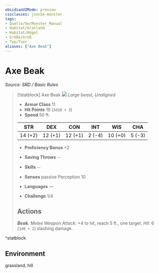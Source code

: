 ```yaml
---
obsidianUIMode: preview
cssclasses: json5e-monster
tags:
- Quelle/5e/Monster_Manual
- Habitat/Grasland
- Habitat/Hügel
- Größe/Groß
- Typ/Tier
aliases: ["Axe Beak"]
---
```

# Axe Beak
*Source: SRD / Basic Rules*  

> [!statblock] Axe Beak
> ![](compendium/bestiary/beast/token/axe-beak.png#token)
> *Large beast, Unaligned*
> 
> - **Armor Class** 11 
> - **Hit Points** 19 (`3d10 + 3`)
> - **Speed** 50 ft.
> 
> |STR|DEX|CON|INT|WIS|CHA|
> |:---:|:---:|:---:|:---:|:---:|:---:|
> |14 (+2)|12 (+1)|12 (+1)| 2 (-4)|10 (+0)| 5 (-3)|
> 
> - **Proficiency Bonus** +2
> - **Saving Throws** ⏤
> - **Skills** ⏤
> - **Senses** passive Perception 10
> 
> - **Languages** —
> - **Challenge** 1/4
> 
> ## Actions
> 
> ***Beak.*** *Melee Weapon Attack:* +4 to hit, reach 5 ft., one target. *Hit:* 6 (`1d8 + 2`) slashing damage.

^statblock

## Environment

grassland, hill
